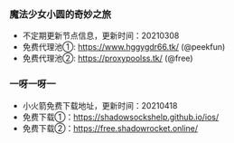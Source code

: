 ### 魔法少女小圆的奇妙之旅
- 不定期更新节点信息，更新时间：20210308  
- 免费代理池①: https://www.hggygdr66.tk/ (@peekfun)  
- 免费代理池②: https://proxypoolss.tk/ (@free)  

### 一呀一呀一
- 小火箭免费下载地址，更新时间：20210418
- 免费下载①：https://shadowsockshelp.github.io/ios/
- 免费下载②：https://free.shadowrocket.online/
